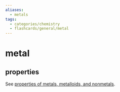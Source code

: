 ```yaml
---
aliases:
  - metals
tags:
  - categories/chemistry
  - flashcards/general/metal
---
```


# metal

## properties

See [properties of metals, metalloids, and nonmetals](properties%20of%20metals,%20metalloids,%20and%20nonmetals.md).
